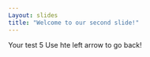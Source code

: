```yaml
---
Layout: slides
title: "Welcome to our second slide!"
---
```

Your test 5
Use hte left arrow to go back!
